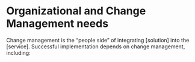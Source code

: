 # Organizational and Change Management needs

Change management is the “people side” of integrating \[solution] into the \[service]. Successful implementation depends on change management, including:
